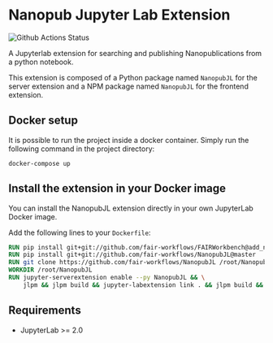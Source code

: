 # Nanopub Jupyter Lab Extension

![Github Actions Status](https://github.com/fair-workflows/NanopubJL/workflows/Build/badge.svg)

A Jupyterlab extension for searching and publishing Nanopublications from a python notebook.

This extension is composed of a Python package named `NanopubJL`
for the server extension and a NPM package named `NanopubJL`
for the frontend extension.

## Docker setup
It is possible to run the project inside a docker container. Simply run the following command in the project directory:

```shell script
docker-compose up
```

## Install the extension in your Docker image

You can install the NanopubJL extension directly in your own JupyterLab Docker image. 

Add the following lines to your `Dockerfile`:

```dockerfile
RUN pip install git+git://github.com/fair-workflows/FAIRWorkbench@add_nanopub_search_things_grlc
RUN pip install git+git://github.com/fair-workflows/NanopubJL@master
RUN git clone https://github.com/fair-workflows/NanopubJL /root/NanopubJL
WORKDIR /root/NanopubJL
RUN jupyter-serverextension enable --py NanopubJL && \
    jlpm && jlpm build && jupyter-labextension link . && jlpm build && jupyter-lab build
```

## Requirements

* JupyterLab >= 2.0
